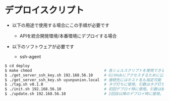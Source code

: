 # デプロイスクリプト

- 以下の用途で使用する場合にこの手順が必要です
    - APIを統合開発環境/本番環境にデプロイする場合

- 以下のソフトウェアが必要です
    - ssh-agent

```bash
$ cd deploy
$ make chmod                                # 各シェルスクリプトを使用できるようにパーミッションを変更する
$ ./get_server_ssh_key.sh 192.168.56.10     # GitHubにアクセスするために公開鍵を取得。引数は接続先
$ ./get_server_ssh_key.sh uyunpunion.local  # 接続先にはホスト名も指定可能
$ ./tag.sh v0.1.0                           # タグ打ちに使用。引数はタグ打ちするバージョン
$ ./init.sh 192.168.56.10                   # 初回デプロイ時に使用。引数は接続先
$ ./update.sh 192.168.56.10                 # 2回目以降のデプロイ時に使用。引数は接続先
```
